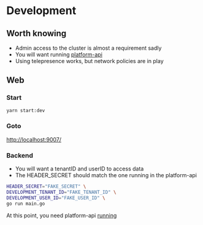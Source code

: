 # Development

## Worth knowing

- Admin access to the cluster is almost a requirement sadly
- You will want  running [platform-api](https://github.com/dolittle-entropy/platform-api/)
- Using telepresence works, but network policies are in play

## Web

### Start

```sh
yarn start:dev
```

### Goto

[http://localhost:9007/](http://localhost:9007/)

### Backend

- You will want a tenantID and userID to access data
- The HEADER_SECRET should match the one running in the platform-api

```sh
HEADER_SECRET="FAKE_SECRET" \
DEVELOPMENT_TENANT_ID="FAKE_TENANT_ID" \
DEVELOPMENT_USER_ID="FAKE_USER_ID" \
go run main.go
```

At this point, you need platform-api [running](https://github.com/dolittle-entropy/platform-api/tree/main/docs)
